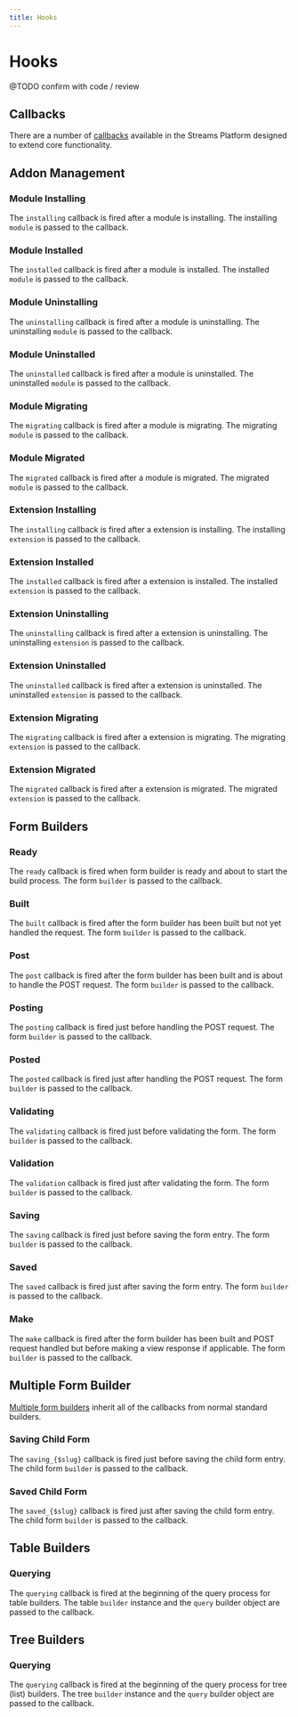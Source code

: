 ```yaml
---
title: Hooks
---
```


# Hooks

<div class="documentation__toc"></div>

@TODO confirm with code / review

## Callbacks

There are a number of [callbacks](../core-concepts/callbacks) available in the Streams Platform designed to extend core functionality. 


## Addon Management

### Module Installing

The `installing` callback is fired after a module is installing. The installing `module` is passed to the callback.

### Module Installed

The `installed` callback is fired after a module is installed. The installed `module` is passed to the callback.

### Module Uninstalling

The `uninstalling` callback is fired after a module is uninstalling. The uninstalling `module` is passed to the callback.

### Module Uninstalled

The `uninstalled` callback is fired after a module is uninstalled. The uninstalled `module` is passed to the callback.

### Module Migrating

The `migrating` callback is fired after a module is migrating. The migrating `module` is passed to the callback.

### Module Migrated

The `migrated` callback is fired after a module is migrated. The migrated `module` is passed to the callback.

### Extension Installing

The `installing` callback is fired after a extension is installing. The installing `extension` is passed to the callback.

### Extension Installed

The `installed` callback is fired after a extension is installed. The installed `extension` is passed to the callback.

### Extension Uninstalling

The `uninstalling` callback is fired after a extension is uninstalling. The uninstalling `extension` is passed to the callback.

### Extension Uninstalled

The `uninstalled` callback is fired after a extension is uninstalled. The uninstalled `extension` is passed to the callback.

### Extension Migrating

The `migrating` callback is fired after a extension is migrating. The migrating `extension` is passed to the callback.

### Extension Migrated

The `migrated` callback is fired after a extension is migrated. The migrated `extension` is passed to the callback.


## Form Builders

### Ready

The `ready` callback is fired when form builder is ready and about to start the build process. The form `builder` is passed to the callback.

### Built

The `built` callback is fired after the form builder has been built but not yet handled the request. The form `builder` is passed to the callback.

### Post

The `post` callback is fired after the form builder has been built and is about to handle the POST request. The form `builder` is passed to the callback.

### Posting

The `posting` callback is fired just before handling the POST request. The form `builder` is passed to the callback.

### Posted

The `posted` callback is fired just after handling the POST request. The form `builder` is passed to the callback.

### Validating

The `validating` callback is fired just before validating the form. The form `builder` is passed to the callback.

### Validation

The `validation` callback is fired just after validating the form. The form `builder` is passed to the callback.

### Saving

The `saving` callback is fired just before saving the form entry. The form `builder` is passed to the callback.

### Saved

The `saved` callback is fired just after saving the form entry. The form `builder` is passed to the callback.

### Make

The `make` callback is fired after the form builder has been built and POST request handled but before making a view response if applicable. The form `builder` is passed to the callback.

## Multiple Form Builder

[Multiple form builders](../ui/forms/multiple-forms) inherit all of the callbacks from normal standard builders.

### Saving Child Form

The `saving_{$slug}` callback is fired just before saving the child form entry. The child form `builder` is passed to the callback.

### Saved Child Form

The `saved_{$slug}` callback is fired just after saving the child form entry. The child form `builder` is passed to the callback.


## Table Builders

### Querying

The `querying` callback is fired at the beginning of the query process for table builders. The table `builder` instance and the `query` builder object are passed to the callback.


## Tree Builders

### Querying

The `querying` callback is fired at the beginning of the query process for tree (list) builders. The tree `builder` instance and the `query` builder object are passed to the callback.

